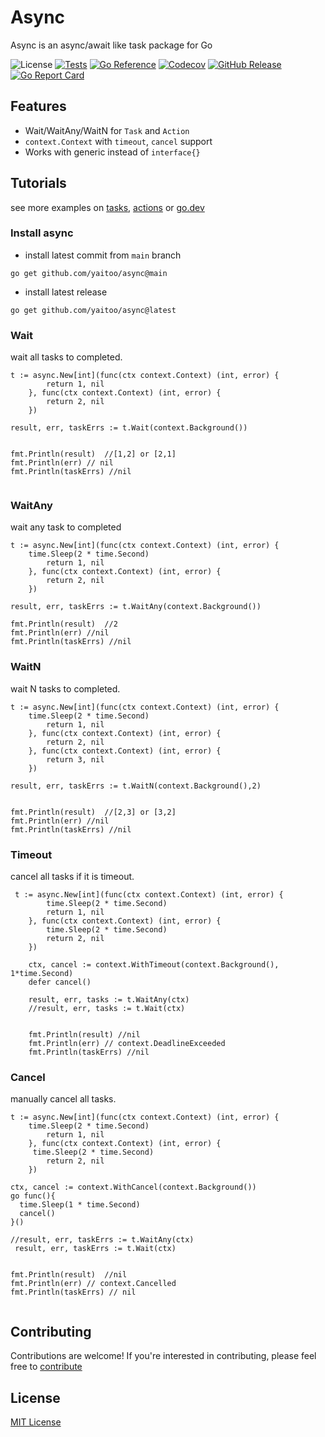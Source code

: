 # Async
Async is an async/await like task package for Go

![License](https://img.shields.io/badge/license-MIT-green.svg)
[![Tests](https://github.com/yaitoo/async/actions/workflows/tests.yml/badge.svg)](https://github.com/yaitoo/async/actions/workflows/tests.yml)
[![Go Reference](https://pkg.go.dev/badge/github.com/yaitoo/async.svg)](https://pkg.go.dev/github.com/yaitoo/async)
[![Codecov](https://codecov.io/gh/yaitoo/async/branch/main/graph/badge.svg)](https://codecov.io/gh/yaitoo/async)
[![GitHub Release](https://img.shields.io/github/v/release/yaitoo/async)](https://github.com/yaitoo/sqle/blob/main/CHANGELOG.md)
[![Go Report Card](https://goreportcard.com/badge/yaitoo/async)](http://goreportcard.com/report/yaitoo/async)


## Features
- Wait/WaitAny/WaitN for `Task` and `Action`
- `context.Context` with `timeout`, `cancel`  support
- Works with generic instead of `interface{}`

## Tutorials
see more examples on [tasks](./waiter_test.go), [actions](./awaiter_test.go) or [go.dev](https://go.dev/play/p/7jgcRltbwts)

### Install async
- install latest commit from `main` branch
```
go get github.com/yaitoo/async@main
```

- install latest release
```
go get github.com/yaitoo/async@latest
```

### Wait 
wait all tasks to completed.

```
t := async.New[int](func(ctx context.Context) (int, error) {
		return 1, nil
	}, func(ctx context.Context) (int, error) {
		return 2, nil
	})

result, err, taskErrs := t.Wait(context.Background())


fmt.Println(result)  //[1,2] or [2,1]
fmt.Println(err) // nil
fmt.Println(taskErrs) //nil


```


### WaitAny
wait any task to completed

```
t := async.New[int](func(ctx context.Context) (int, error) {
    time.Sleep(2 * time.Second)
		return 1, nil
	}, func(ctx context.Context) (int, error) {
		return 2, nil
	})

result, err, taskErrs := t.WaitAny(context.Background())

fmt.Println(result)  //2
fmt.Println(err) //nil
fmt.Println(taskErrs) //nil

```

### WaitN
wait N tasks to completed. 

```
t := async.New[int](func(ctx context.Context) (int, error) {
    time.Sleep(2 * time.Second)
		return 1, nil
	}, func(ctx context.Context) (int, error) {
		return 2, nil
	}, func(ctx context.Context) (int, error) {
		return 3, nil
	})

result, err, taskErrs := t.WaitN(context.Background(),2)


fmt.Println(result)  //[2,3] or [3,2]
fmt.Println(err) //nil
fmt.Println(taskErrs) //nil

```

### Timeout
cancel all tasks if it is timeout. 
```
 t := async.New[int](func(ctx context.Context) (int, error) {
		time.Sleep(2 * time.Second)
		return 1, nil
	}, func(ctx context.Context) (int, error) {
		time.Sleep(2 * time.Second)
		return 2, nil
	})

	ctx, cancel := context.WithTimeout(context.Background(), 1*time.Second)
	defer cancel()

	result, err, tasks := t.WaitAny(ctx)
	//result, err, tasks := t.Wait(ctx)

	
	fmt.Println(result) //nil
	fmt.Println(err) // context.DeadlineExceeded
	fmt.Println(taskErrs) //nil
```

### Cancel
manually cancel all tasks.

```
t := async.New[int](func(ctx context.Context) (int, error) {
    time.Sleep(2 * time.Second)
		return 1, nil
	}, func(ctx context.Context) (int, error) {
     time.Sleep(2 * time.Second)
		return 2, nil
	})

ctx, cancel := context.WithCancel(context.Background())
go func(){
  time.Sleep(1 * time.Second)
  cancel()
}()

//result, err, taskErrs := t.WaitAny(ctx)
 result, err, taskErrs := t.Wait(ctx)


fmt.Println(result)  //nil
fmt.Println(err) // context.Cancelled
fmt.Println(taskErrs) // nil


```


## Contributing
Contributions are welcome! If you're interested in contributing, please feel free to [contribute](CONTRIBUTING.md)


## License
[MIT License](LICENSE)